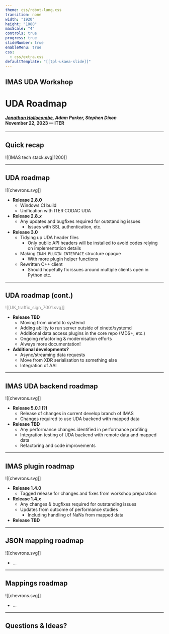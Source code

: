 ```yaml
---
theme: css/robot-lung.css
transition: none
width: "1920"
height: "1080"
maxScale: "4"
controls: true
progress: true
slideNumber: true
enableMenu: true
css:
  - css/extra.css
defaultTemplate: "[[tpl-ukaea-slide]]"
---
```

<!-- slide template="[[tpl-ukaea-title]]" -->

## IMAS UDA Workshop
# UDA Roadmap
#### _<u>Jonathan Hollocombe</u>, Adam Parker, Stephen Dixon_ <br> November 22, 2023 &#8212; ITER

---
## Quick recap

![[IMAS tech stack.svg|1200]]

---
## UDA roadmap

<grid rotate="90" drop="left"  drag="25 100" class="no-border">
![[chevrons.svg]]
</grid>

- **Release 2.8.0**
	- Windows CI build
	- Unification with ITER CODAC UDA
- **Release 2.8.$x$**
	- Any updates and bugfixes required for outstanding issues
		- Issues with SSL authentication, etc.
- **Release 3.0**
	- Tidying up UDA header files
		- Only public API headers will be installed to avoid codes relying on implementation details
	- Making `IDAM_PLUGIN_INTERFACE` structure opaque
		- With more plugin helper functions
	- Rewritten C++ client
		- Should hopefully fix issues around multiple clients open in Python etc.


---
## UDA roadmap (cont.)

<grid drop="left"  drag="20 100" class="no-border" style="opacity: 50%;">
![[UK_traffic_sign_7001.svg]]
</grid>

- **Release TBD**
	- Moving from xinetd to systemd
	- Adding ability to run server outside of xinetd/systemd
	- Additional data access plugins in the core repo (MDS+, etc.)
	- Ongoing refactoring & modernisation efforts
	- Always more documentation!
- **Additional developments?**
	- Async/streaming data requests
	- Move from XDR serialisation to something else
	- Integration of AAI

---
## IMAS UDA backend roadmap

<grid rotate="90" drop="left"  drag="25 100" class="no-border">
![[chevrons.svg]]
</grid>

- **Release 5.0.1 (?)**
	- Release of changes in current develop branch of IMAS
	- Changes required to use UDA backend with mapped data
- **Release TBD**
	- Any performance changes identified in performance profiling
	- Integration testing of UDA backend with remote data and mapped data
	- Refactoring and code improvements

---
## IMAS plugin roadmap

<grid rotate="90" drop="left"  drag="25 100" class="no-border">
![[chevrons.svg]]
</grid>

- **Release 1.4.0**
	- Tagged release for changes and fixes from workshop preparation
- **Release 1.4.$x$**
	- Any changes & bugfixes required for outstanding issues
	- Updates from outcome of performance studies
		- Including handling of NaNs from mapped data
- **Release TBD**


---
## JSON mapping roadmap

<grid rotate="90" drop="left"  drag="25 100" class="no-border">
![[chevrons.svg]]
</grid>

- ...

---
## Mappings roadmap

<grid rotate="90" drop="left"  drag="25 100" class="no-border">
![[chevrons.svg]]
</grid>

- ...

---
## Questions & Ideas?